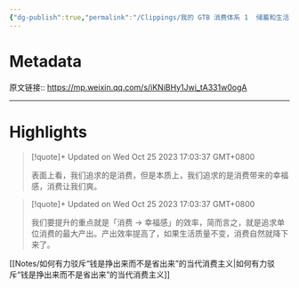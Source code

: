 ```yaml
---
{"dg-publish":true,"permalink":"/Clippings/我的 GTB 消费体系 1  储蓄和生活品质可以两者兼顾，破除没钱可理的魔咒/","tags":["金融投资"]}
---
```



# Metadata

原文链接:: https://mp.weixin.qq.com/s/iKNiBHy1Jwi_tA331w0ogA

---

# Highlights

> [!quote]+ Updated on Wed Oct 25 2023 17:03:37 GMT+0800
>
> 表面上看，我们追求的是消费，但是本质上，我们追求的是消费带来的幸福感，消费让我们爽。

> [!quote]+ Updated on Wed Oct 25 2023 17:03:37 GMT+0800
>
> 我们要提升的重点就是「消费 → 幸福感」的效率，简而言之，就是追求单位消费的最大产出。产出效率提高了，如果生活质量不变，消费自然就降下来了。

[[Notes/如何有力驳斥“钱是挣出来而不是省出来”的当代消费主义\|如何有力驳斥“钱是挣出来而不是省出来”的当代消费主义]]
